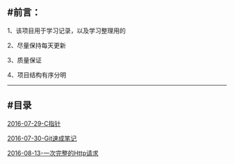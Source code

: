 #前言：
----
1、该项目用于学习记录，以及学习整理用的

2、尽量保持每天更新

3、质量保证

4、项目结构有序分明

----
#目录
---
[2016-07-29-C指针](/Articles/2016-07-29-C指针.md)

[2016-07-30-Git速成笔记](/Articles/2016-07-30-Git速成笔记.md)

[2016-08-13-一次完整的Http请求](/Articles/2016-08-13-一次完整的Http请求.md)